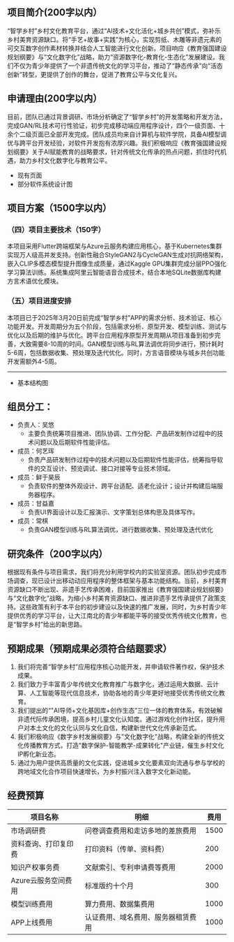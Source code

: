 ## 项目简介(200字以内）

“智学乡村”乡村文化教育平台，通过“AI技术+文化活化+城乡共创”模式，弥补乐乡村美育资源缺口。将“手艺+故事+实践”为核心，实现剪纸、木雕等非遗元素的可交互数字创作素材转换并结合人工智能进行文化创新。项目响应《教育强国建设规划纲要》与“文化数字化”战略，助力“资源数字化-教育化-生态化”发展建设。我们不仅为青少年提供了一个非遗传统文化的学习平台，推动了“静态传承”向“活态创新”转型，更提供了创作的舞台，促进了教育公平与文化复兴。



## 申请理由(200字以内）

目前，团队已通过背景调研、市场分析确定了“智学乡村”的开发策略和开发方法，完成GAN/RL技术可行性验证，初步完成移动端应用程序设计，四个一级页面、十余个二级页面已全部开发完成。团队成员均来自计算机与软件学院，具备AI模型调优与跨平台开发经验，对软件开发抱有浓厚兴趣。我们积极响应《教育强国建设规划纲要》关于AI赋能教育的战略要求，针对传统文化传承的热点问题，抓住时代机遇，助力乡村文化数字化与教育公平。

- 现有页面
- 部分软件系统设计图



## 项目方案（1500字以内）

###  （四）项目主要技术（150字）

本项目采用Flutter跨端框架与Azure云服务构建应用核心，基于Kubernetes集群实现万人级高并发支持。创新性融合StyleGAN2与CycleGAN生成对抗网络架构，嵌入CLIP多模态模型提升图像生成质量，通过Kaggle GPU集群完成分层PPO强化学习算法训练。系统集成阿里云智能语音合成技术，结合本地SQLite数据库构建方言术语优化模块。


### （五）项目进度安排

本项目已于2025年3月20日前完成“智学乡村”APP的需求分析、技术验证​、核心功能开发。开发周期分为五个阶段，包括需求分析、原型开发​、模型训练​、测试与优化​以及后期的维护与优化。跨平台应用程序原型开发周期从项目准备到初步完善，大致需要8-10周的时间。GAN模型训练与RL算法调优将同步进行，预计耗时5-6周，包括数据收集、预处理及迭代优化。同时，方言语音模块与城乡共创功能开发需额外4-5周。

---

- 基本结构图
## 组员分工：

- 负责人：吴悠
	- 主要负责统筹项目推进、团队协调、工作分配、产品研发制作过程中的技术问题以及后期软件性能评估。
- 成员：何艺珲
	- 负责产品研发制作过程中的技术问题以及后期软件性能评估，统筹指导软件的交互设计、预览调试、接口对接等专业技术领域。
- 成员：鲜于昊辰
	- 负责软件的整体外观设计、跨平台适配、适老化设计；设计并构建后端服务器程序。
- 成员：甘益嘉
	- 负责UI界面设计以及汇报演示、文字策划总体构思及具体写作。
- 成员：常棋
	- 负责GAN模型训练与RL算法调优，进行数据收集、预处理及迭代优化

## 研究条件（200字以内）


根据现有条件与项目需求，我们将充分利用学校内的实验室资源。团队初步完成市场调查，现已设计出移动动应用程序的整体框架与基本功能结构。当前，乡村美育资源缺口不断出现、非遗手艺传承困难，目前国家推出《教育强国建设规划纲要》与“文化数字化”战略，为缩小乡村美育资源缺口、推进非遗手艺传承提供了政策支持。这些政策有利于本平台的初步建设以及快速的推广发展，同时，为乡村青少年提供优秀的学习平台，让大江南北的青少年都能平等的接受优秀传统文化教育，也是“智学乡村”给出的新思路。



## 预期成果（预期成果必须符合结题要求）

1. 我们将完善“智学乡村”应用程序核心功能开发，并申请软件著作权，保护技术成果。
2. 我们致力于丰富青少年传统文化教育推广与数字化，通过运用大数据、云计算、人工智能等现代信息技术，协助各地的青少年更好地接受优秀传统文化教育。
3. 我们提出的“"AI导师+文化基因库+创作生态”三位一体的教育体系，有效破解非遗代际传承困境，提高乡村儿童文化认知度。通过游戏化创作社区，提升用户对本土文化的文化认同与文化自信，构建新世代文化传承新范式。
4. 我们积极响应《数字乡村发展纲要》与"文化数字化"战略，构建全新的传统文化传播教育方式，打造"数字保护-智能教学-成果转化"产业链，催生乡村文化IP孵化新业态。
5. 通过为用户提供高质量的文化实践，促进城乡文化要素双向流通与参与学校的跨地域文化合作项目快速增长，为乡村振兴注入数字文化新动能。


## 经费预算


| 项目名称         | 明细                | 费用   |
| ------------ | ----------------- | ---- |
| 市场调研费        | 问卷调查费用和走访多地的差旅费用  | 1500 |
| 资料查询、打印复印费   | 打印资料（传单、资料费）      | 200  |
| 知识产权事务费      | 文献索引、专利申请费等费用     | 2000 |
| Azure云服务空间费用 | 标准版约十个月           | 300  |
| 模型训练费用       | 算力费用、数据集费用        | 1000 |
| APP上线费用      | 认证费用、域名费用、服务器租赁费用 | 1000 |
